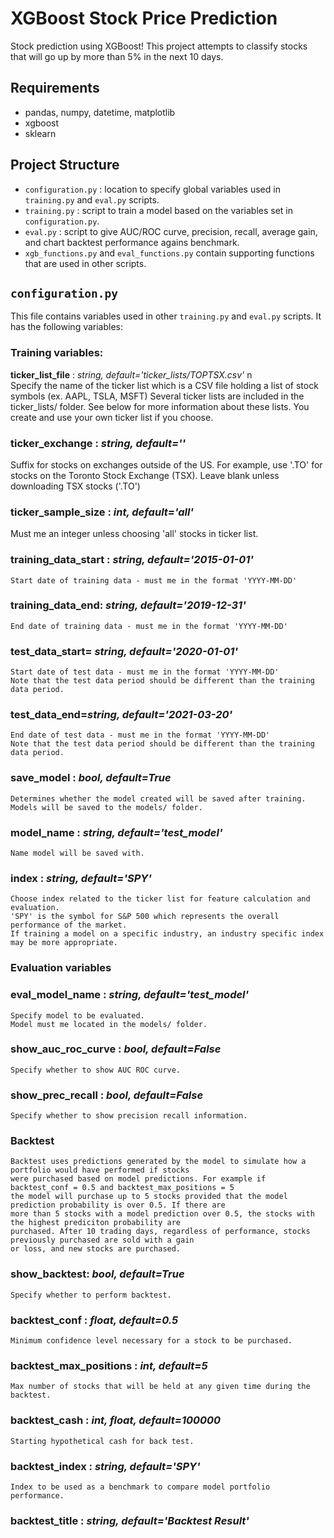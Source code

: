 # XGBoost Stock Price Prediction

Stock prediction using XGBoost! This project attempts to classify stocks that will go up by more than 5% in the next 10 days.

## Requirements
- pandas, numpy, datetime, matplotlib
- xgboost
- sklearn

## Project Structure
- `configuration.py` : location to specify global variables used in `training.py` and `eval.py` scripts.
- `training.py` : script to train a model based on the variables set in `configuration.py`.
- `eval.py` : script to give AUC/ROC curve, precision, recall, average gain, and chart backtest performance agains benchmark.
- `xgb_functions.py` and `eval_functions.py` contain supporting functions that are used in other scripts.

## `configuration.py`

This file contains variables used in other `training.py` and `eval.py` scripts. It has the following variables:

### **Training variables:**

**ticker_list_file** : *string, default='ticker_lists/TOPTSX.csv'* n\
	Specify the name of the ticker list which is a CSV file holding a list of stock symbols (ex. AAPL, TSLA, MSFT)
	Several ticker lists are included in the ticker_lists/ folder. See below for more information about these lists.
	You create and use your own ticker list if you choose.

### ticker_exchange : *string, default=''*
  Suffix for stocks on exchanges outside of the US. For example, use '.TO' for stocks on the Toronto Stock Exchange (TSX).
  Leave blank unless downloading TSX stocks ('.TO')

### ticker_sample_size : *int, default='all'*
  Must me an integer unless choosing 'all' stocks in ticker list.

### training_data_start : *string, default='2015-01-01'*
	Start date of training data - must me in the format 'YYYY-MM-DD'

### training_data_end: *string, default='2019-12-31'*
	End date of training data - must me in the format 'YYYY-MM-DD'

### test_data_start= *string, default='2020-01-01'*
	Start date of test data - must me in the format 'YYYY-MM-DD'
	Note that the test data period should be different than the training data period.

### test_data_end=*string, default='2021-03-20'*
	End date of test data - must me in the format 'YYYY-MM-DD'
	Note that the test data period should be different than the training data period.

### save_model : *bool, default=True*
	Determines whether the model created will be saved after training.
	Models will be saved to the models/ folder.

### model_name : *string, default='test_model'*
	Name model will be saved with.

### index : *string, default='SPY'*
	Choose index related to the ticker list for feature calculation and evaluation.
	'SPY' is the symbol for S&P 500 which represents the overall performance of the market.
	If training a model on a specific industry, an industry specific index may be more appropriate.

### **Evaluation variables**

### eval_model_name : *string, default='test_model'*
	Specify model to be evaluated.
	Model must me located in the models/ folder.

### show_auc_roc_curve : *bool, default=False*
	Specify whether to show AUC ROC curve.

### show_prec_recall : *bool, default=False*
	Specify whether to show precision recall information.

### **Backtest**
	Backtest uses predictions generated by the model to simulate how a portfolio would have performed if stocks
	were purchased based on model predictions. For example if backtest_conf = 0.5 and backtest_max_positions = 5
	the model will purchase up to 5 stocks provided that the model prediction probability is over 0.5. If there are 
	more than 5 stocks with a model prediction over 0.5, the stocks with the highest prediciton probability are 
	purchased. After 10 trading days, regardless of performance, stocks previously purchased are sold with a gain
	or loss, and new stocks are purchased.

### show_backtest: *bool, default=True*
	Specify whether to perform backtest.

### backtest_conf : *float, default=0.5*
	Minimum confidence level necessary for a stock to be purchased.
### backtest_max_positions : *int, default=5*
	Max number of stocks that will be held at any given time during the backtest.
### backtest_cash : *int, float, default=100000*
	Starting hypothetical cash for back test.
### backtest_index : *string, default='SPY'*
	Index to be used as a benchmark to compare model portfolio performance.
### backtest_title : *string, default='Backtest Result'*



